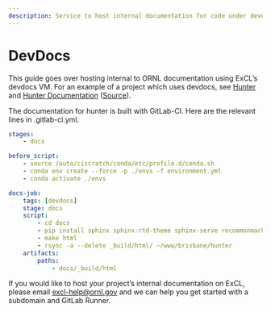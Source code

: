```yaml
---
description: Service to host internal documentation for code under development.
---
```


# DevDocs

This guide goes over hosting internal to ORNL documentation using ExCL’s devdocs VM. For an example of a project which uses devdocs, see [Hunter](https://code.ornl.gov/brisbane/hunter) and [Hunter Documentation](https://devdocs.ornl.gov/brisbane/hunter) ([Source](https://code.ornl.gov/brisbane/hunter/-/tree/master/docs)).

The documentation for hunter is built with GitLab-CI. Here are the relevant lines in .gitlab-ci.yml.

```yaml
stages:
    - docs

before_script:
    - source /auto/ciscratch/conda/etc/profile.d/conda.sh
    - conda env create --force -p ./envs -f environment.yml
    - conda activate ./envs

docs-job:
    tags: [devdocs]
    stage: docs
    script:
        - cd docs
        - pip install sphinx sphinx-rtd-theme sphinx-serve recommonmark myst_parser sphinx-autoapi
        - make html
        - rsync -a --delete _build/html/ ~/www/brisbane/hunter
    artifacts:
        paths:
            - docs/_build/html
```

If you would like to host your project’s internal documentation on ExCL, please email [excl-help@ornl.gov](mailto:excl-help@ornl.gov) and we can help you get started with a subdomain and GitLab Runner.

